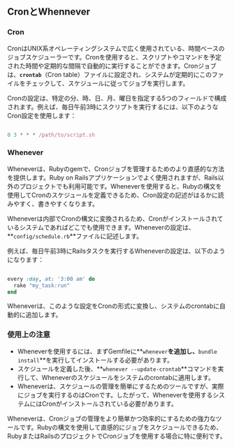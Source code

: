 ## CronとWhennever

### **Cron**

CronはUNIX系オペレーティングシステムで広く使用されている、時間ベースのジョブスケジューラーです。Cronを使用すると、スクリプトやコマンドを予定された時間や定期的な間隔で自動的に実行することができます。Cronジョブは、**`crontab`**（Cron table）ファイルに設定され、システムが定期的にこのファイルをチェックして、スケジュールに従ってジョブを実行します。

Cronの設定は、特定の分、時、日、月、曜日を指定する5つのフィールドで構成されます。例えば、毎日午前3時にスクリプトを実行するには、以下のようなCron設定を使用します：

```jsx

0 3 * * * /path/to/script.sh

```

### **Whenever**

Wheneverは、Rubyのgemで、Cronジョブを管理するためのより直感的な方法を提供します。Ruby on Railsアプリケーションでよく使用されますが、Rails以外のプロジェクトでも利用可能です。Wheneverを使用すると、Rubyの構文を使用してCronのスケジュールを定義できるため、Cron設定の記述がはるかに読みやすく、書きやすくなります。

Wheneverは内部でCronの構文に変換されるため、Cronがインストールされているシステムであればどこでも使用できます。Wheneverの設定は、**`config/schedule.rb`**ファイルに記述します。

例えば、毎日午前3時にRailsタスクを実行するWheneverの設定は、以下のようになります：

```ruby

every :day, at: '3:00 am' do
  rake "my_task:run"
end

```

Wheneverは、このような設定をCronの形式に変換し、システムのcrontabに自動的に追加します。

### **使用上の注意**

- Wheneverを使用するには、まずGemfileに**`whenever`**を追加し、**`bundle install`**を実行してインストールする必要があります。
- スケジュールを定義した後、**`whenever --update-crontab`**コマンドを実行して、Wheneverのスケジュールをシステムのcrontabに適用します。
- Wheneverは、スケジュールの管理を簡単にするためのツールですが、実際にジョブを実行するのはCronです。したがって、Wheneverを使用するシステムにはCronがインストールされている必要があります。

Wheneverは、Cronジョブの管理をより簡単かつ効率的にするための強力なツールです。Rubyの構文を使用して直感的にジョブをスケジュールできるため、RubyまたはRailsのプロジェクトでCronジョブを使用する場合に特に便利です。